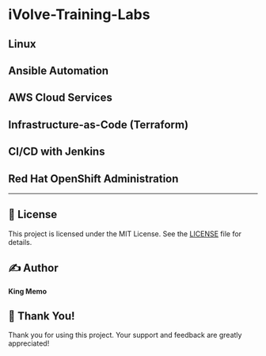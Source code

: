 # iVolve-Training-Labs

## Linux

## Ansible Automation

## AWS Cloud Services

## Infrastructure-as-Code (Terraform)

## CI/CD with Jenkins

## Red Hat OpenShift Administration

---

## 📄 License
This project is licensed under the MIT License. See the [LICENSE](LICENSE) file for details.

## ✍️ Author
**King Memo**

## 🙏 Thank You!
Thank you for using this project. Your support and feedback are greatly appreciated!


